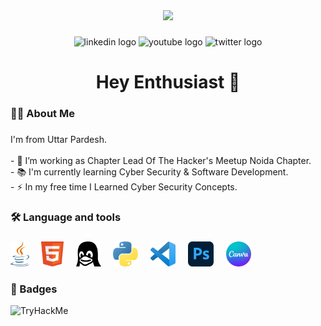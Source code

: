 <div align="center">
  <img src="img/cyber expert.png"  />
</div>

###

<div align="center">
  <img src="https://camo.githubusercontent.com/59243a733d40bfccc7b3a0abf4f9b167cb25fa22378ce39b1fa4815188cba506/68747470733a2f2f696d672e736869656c64732e696f2f7374617469632f76313f6d6573736167653d4c696e6b6564496e266c6f676f3d6c696e6b6564696e266c6162656c3d26636f6c6f723d303037374235266c6f676f436f6c6f723d7768697465266c6162656c436f6c6f723d267374796c653d666f722d7468652d6261646765" height="25" alt="linkedin logo"  />
  <img src="https://img.shields.io/static/v1?message=Youtube&logo=youtube&label=&color=FF0000&logoColor=white&labelColor=&style=for-the-badge" height="25" alt="youtube logo"  />
  <img src="https://img.shields.io/static/v1?message=Twitter&logo=twitter&label=&color=1DA1F2&logoColor=white&labelColor=&style=for-the-badge" height="25" alt="twitter logo"  />
</div>

###

<h1 align="center">Hey Enthusiast 👋</h1>

###

<h3 align="left">👩‍💻  About Me</h3>

###

<p align="left">I'm from Uttar Pardesh. <br><br>- 🔭 I’m working as Chapter Lead Of The Hacker's Meetup Noida Chapter.<br>- 📚 I'm currently learning Cyber Security & Software Development.<br>- ⚡ In my free time I Learned Cyber Security Concepts.</p>

###

<h3 align="left">🛠 Language and tools</h3>

###

<div align="left">
  <img src="img/java-programming-language-icon.svg" height="40" alt="java logo"  />
  <img width="12" />
  <img src="img/html-icon.svg" height="40" alt="rust logo"  />
  <img width="12" />
  <img src="img/linux-icon.svg" height="40" alt="ruby logo"  />
  <img width="12" />
  <img src="img/python-programming-language-icon.svg" height="40" alt="dot-net logo"  />
  <img width="12" />
  <img src="img/visual-studio-code-icon.svg" height="40" alt="firebase logo"  />
  <img width="12" />
  <img src="img/adobe-photoshop-icon.svg" height="40" alt="amazonwebservices logo"  />
  <img width="12" />
  <img src="img/canva-icon.svg" height="40" alt="circleci logo"  />
  <img width="12" />
</div>

###

<h3 align="left">🥇 Badges</h3>

<img src="https://tryhackme-badges.s3.amazonaws.com/SuvidhKant.png" alt="TryHackMe">

###

